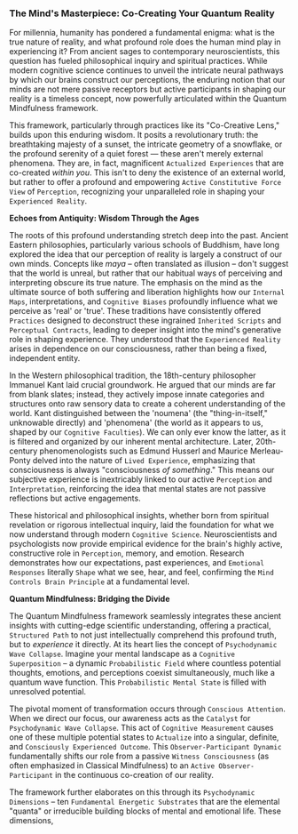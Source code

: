 ### The Mind's Masterpiece: Co-Creating Your Quantum Reality

For millennia, humanity has pondered a fundamental enigma: what is the true nature of reality, and what profound role does the human mind play in experiencing it? From ancient sages to contemporary neuroscientists, this question has fueled philosophical inquiry and spiritual practices. While modern cognitive science continues to unveil the intricate neural pathways by which our brains construct our perceptions, the enduring notion that our minds are not mere passive receptors but active participants in shaping our reality is a timeless concept, now powerfully articulated within the Quantum Mindfulness framework.

This framework, particularly through practices like its "Co-Creative Lens," builds upon this enduring wisdom. It posits a revolutionary truth: the breathtaking majesty of a sunset, the intricate geometry of a snowflake, or the profound serenity of a quiet forest — these aren't merely external phenomena. They are, in fact, magnificent `Actualized Experiences` that are co-created *within you*. This isn't to deny the existence of an external world, but rather to offer a profound and empowering `Active Constitutive Force View` of `Perception`, recognizing your unparalleled role in shaping your `Experienced Reality`.

**Echoes from Antiquity: Wisdom Through the Ages**

The roots of this profound understanding stretch deep into the past. Ancient Eastern philosophies, particularly various schools of Buddhism, have long explored the idea that our perception of reality is largely a construct of our own minds. Concepts like *maya* – often translated as illusion – don't suggest that the world is unreal, but rather that our habitual ways of perceiving and interpreting obscure its true nature. The emphasis on the mind as the ultimate source of both suffering and liberation highlights how our `Internal Maps`, interpretations, and `Cognitive Biases` profoundly influence what we perceive as 'real' or 'true'. These traditions have consistently offered `Practices` designed to deconstruct these ingrained `Inherited Scripts` and `Perceptual Contracts`, leading to deeper insight into the mind's generative role in shaping experience. They understood that the `Experienced Reality` arises in dependence on our consciousness, rather than being a fixed, independent entity.

In the Western philosophical tradition, the 18th-century philosopher Immanuel Kant laid crucial groundwork. He argued that our minds are far from blank slates; instead, they actively impose innate categories and structures onto raw sensory data to create a coherent understanding of the world. Kant distinguished between the 'noumena' (the "thing-in-itself," unknowable directly) and 'phenomena' (the world as it appears to us, shaped by our `Cognitive Faculties`). We can only ever know the latter, as it is filtered and organized by our inherent mental architecture. Later, 20th-century phenomenologists such as Edmund Husserl and Maurice Merleau-Ponty delved into the nature of `Lived Experience`, emphasizing that consciousness is always "consciousness *of something*." This means our subjective experience is inextricably linked to our active `Perception` and `Interpretation`, reinforcing the idea that mental states are not passive reflections but active engagements.

These historical and philosophical insights, whether born from spiritual revelation or rigorous intellectual inquiry, laid the foundation for what we now understand through modern `Cognitive Science`. Neuroscientists and psychologists now provide empirical evidence for the brain's highly active, constructive role in `Perception`, memory, and emotion. Research demonstrates how our expectations, past experiences, and `Emotional Responses` literally `Shape` what we see, hear, and feel, confirming the `Mind Controls Brain Principle` at a fundamental level.

**Quantum Mindfulness: Bridging the Divide**

The Quantum Mindfulness framework seamlessly integrates these ancient insights with cutting-edge scientific understanding, offering a practical, `Structured Path` to not just intellectually comprehend this profound truth, but to *experience* it directly. At its heart lies the concept of `Psychodynamic Wave Collapse`. Imagine your mental landscape as a `Cognitive Superposition` – a dynamic `Probabilistic Field` where countless potential thoughts, emotions, and perceptions coexist simultaneously, much like a quantum wave function. This `Probabilistic Mental State` is filled with unresolved potential.

The pivotal moment of transformation occurs through `Conscious Attention`. When we direct our focus, our awareness acts as the `Catalyst` for `Psychodynamic Wave Collapse`. This act of `Cognitive Measurement` causes one of these multiple potential states to `Actualize` into a singular, definite, and `Consciously Experienced Outcome`. This `Observer-Participant Dynamic` fundamentally shifts our role from a passive `Witness Consciousness` (as often emphasized in Classical Mindfulness) to an `Active Observer-Participant` in the continuous co-creation of our reality.

The framework further elaborates on this through its `Psychodynamic Dimensions` – ten `Fundamental Energetic Substrates` that are the elemental "quanta" or irreducible building blocks of mental and emotional life. These dimensions,